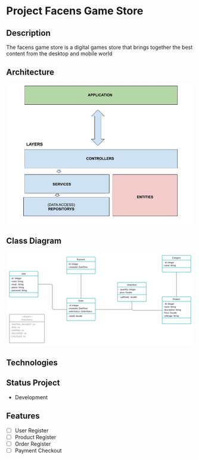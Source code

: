 # Project Facens Game Store

## Description

The facens game store is a digital games store that brings together the best content from the desktop and mobile world

## Architecture

![](docs/architecture.jpg)

## Class Diagram
![](docs/diagram.jpg)

## Technologies

## Status Project

- Development

## Features
- [ ] User Register
- [ ] Product Register
- [ ] Order Register
- [ ] Payment Checkout